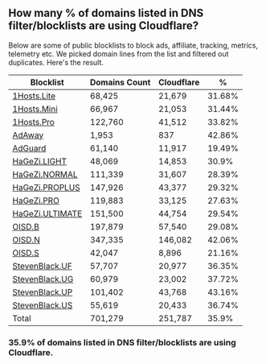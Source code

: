 ## How many % of domains listed in DNS filter/blocklists are using Cloudflare?


Below are some of public blocklists to block ads, affiliate, tracking, metrics, telemetry etc.
We picked domain lines from the list and filtered out duplicates.
Here's the result.


| Blocklist | Domains Count | Cloudflare | % |
| --- | --- | --- | --- |
| [1Hosts.Lite](https://raw.githubusercontent.com/badmojr/1Hosts/master/Lite/hosts.win) | 68,425 | 21,679 | 31.68% |
| [1Hosts.Mini](https://raw.githubusercontent.com/badmojr/1Hosts/master/mini/hosts.win) | 66,967 | 21,053 | 31.44% |
| [1Hosts.Pro](https://raw.githubusercontent.com/badmojr/1Hosts/master/Pro/hosts.win) | 122,760 | 41,512 | 33.82% |
| [AdAway](https://raw.githubusercontent.com/AdAway/adaway.github.io/master/hosts.txt) | 1,953 | 837 | 42.86% |
| [AdGuard](https://adguardteam.github.io/AdGuardSDNSFilter/Filters/filter.txt) | 61,140 | 11,917 | 19.49% |
| [HaGeZi.LIGHT](https://raw.githubusercontent.com/hagezi/dns-blocklists/main/hosts/light.txt) | 48,069 | 14,853 | 30.9% |
| [HaGeZi.NORMAL](https://raw.githubusercontent.com/hagezi/dns-blocklists/main/hosts/multi.txt) | 111,339 | 31,607 | 28.39% |
| [HaGeZi.PROPLUS](https://raw.githubusercontent.com/hagezi/dns-blocklists/main/hosts/pro.plus.txt) | 147,926 | 43,377 | 29.32% |
| [HaGeZi.PRO](https://raw.githubusercontent.com/hagezi/dns-blocklists/main/hosts/pro.txt) | 119,883 | 33,125 | 27.63% |
| [HaGeZi.ULTIMATE](https://raw.githubusercontent.com/hagezi/dns-blocklists/main/hosts/ultimate.txt) | 151,500 | 44,754 | 29.54% |
| [OISD.B](https://big.oisd.nl/dnsmasq) | 197,879 | 57,540 | 29.08% |
| [OISD.N](https://nsfw.oisd.nl/dnsmasq) | 347,335 | 146,082 | 42.06% |
| [OISD.S](https://small.oisd.nl/dnsmasq) | 42,047 | 8,896 | 21.16% |
| [StevenBlack.UF](https://raw.githubusercontent.com/StevenBlack/hosts/master/alternates/fakenews/hosts) | 57,707 | 20,977 | 36.35% |
| [StevenBlack.UG](https://raw.githubusercontent.com/StevenBlack/hosts/master/alternates/gambling/hosts) | 60,979 | 23,002 | 37.72% |
| [StevenBlack.UP](https://raw.githubusercontent.com/StevenBlack/hosts/master/alternates/porn/hosts) | 101,402 | 43,768 | 43.16% |
| [StevenBlack.US](https://raw.githubusercontent.com/StevenBlack/hosts/master/alternates/social/hosts) | 55,619 | 20,433 | 36.74% |
| Total | 701,279 | 251,787 | 35.9% |


### 35.9% of domains listed in DNS filter/blocklists are using Cloudflare.